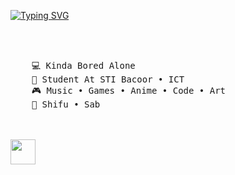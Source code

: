 <a href="https://git.io/typing-svg"><img src="https://readme-typing-svg.demolab.com?font=Fira+Code&pause=1000&color=00F75D&multiline=true&random=false&width=435&lines=Hello!+What+gets+you+here%3F;Im+Orly%2C+That+Who+Always+Gets+bored" alt="Typing SVG" /></a>

<br><br>
<pre>
    💻 Kinda Bored Alone
    📖 Student At STI Bacoor • ICT
    🎮 Music • Games • Anime • Code • Art
    🐾 Shifu • Sab
</pre>
<br><br>
<img src="https://raw.githubusercontent.com/innng/innng/master/assets/kyubey.gif" height="40" />
